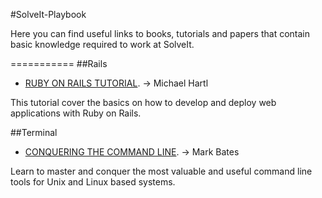 #SolveIt-Playbook

Here you can find useful links to books, tutorials and papers that contain basic knowledge required to work at SolveIt.

===========
##Rails
* [RUBY ON RAILS TUTORIAL](https://www.railstutorial.org/book). -> Michael Hartl

This tutorial cover the basics on how to develop and deploy web applications with Ruby on Rails.

##Terminal 
* [CONQUERING THE COMMAND LINE](https://www.conqueringthecommandline.com/book). -> Mark Bates

Learn to master and conquer the most valuable and useful command line tools for Unix and Linux based systems.

